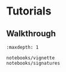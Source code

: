 # Tutorials

## Walkthrough

```{toctree}
:maxdepth: 1

notebooks/vignette
notebooks/signatures
```
